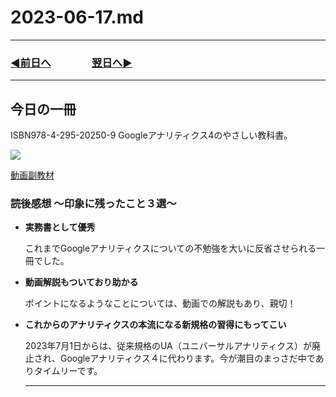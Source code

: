# 2023-06-17.md

---
### [◀️前日へ](https://github.com/yuasys/chatty-journal/blob/main/2023/06/2023-06-16.md)&emsp;&emsp;&emsp;&emsp;[翌日へ▶️](https://github.com/yuasys/chatty-journal/blob/main/2023/06/2023-06-18.md)
---

## 今日の一冊

ISBN978-4-295-20250-9 Googleアナリティクス4のやさしい教科書。

![](https://hackmd.io/_uploads/HJNkuYFw3.png)  

[動画副教材](https://lagrange-point.jp/analytics_book_2022)

### 読後感想 ～印象に残ったこと３選～


- <b>実務書として優秀</b>　

  これまでGoogleアナリティクスについての不勉強を大いに反省させられる一冊でした。

- <b>動画解説もついており助かる</b> 

  ポイントになるようなことについては、動画での解説もあり、親切！

- <b>これからのアナリティクスの本流になる新規格の習得にもってこい</b> 

  2023年7月1日からは、従来規格のUA（ユニバーサルアナリティクス）が廃止され、Googleアナリティクス４に代わります。今が潮目のまっさだ中でありタイムリーです。
  
  ---
